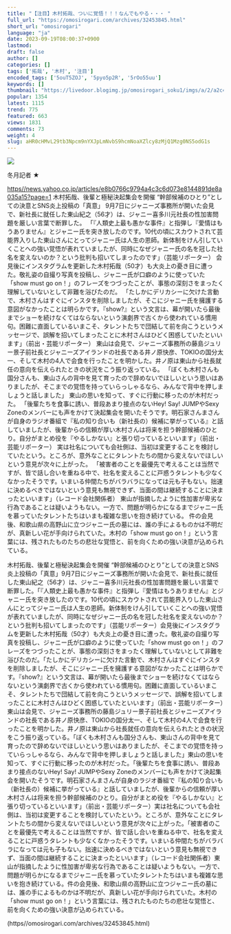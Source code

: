 ```yaml
---
title: "【注目】木村拓哉、ついに覚悟！！！なんでもやる・・・ "
full_url: "https://omosirogari.com/archives/32453845.html"
short_url: "omosirogari"
language: "ja"
date: 2023-09-19T08:00:37+0900
lastmod: 
draft: false
author: []
categories: []
tags: ['拓哉', '木村', '注目']
encoded_tags: ['5ouT5ZOJ', '5pyo5p2R', '5rOo55uu']
keywords: []
thumbnail: "https://livedoor.blogimg.jp/omosirogari_soku1/imgs/a/2/a2c4f340.jpg"
popular: 1354
latest: 1115
trend: 775
featured: 663
views: 1831
comments: 73
weight: 4
slug: aHR0cHMvL29tb3Npcm9nYXJpLmNvbS9hcmNoaXZlcy8zMjQ1Mzg0NS5odG1s
---
```


![](https://livedoor.blogimg.jp/omosirogari_soku1/imgs/a/2/a2c4f340.jpg)

<div><p>冬月記者 ★ </p><a target='_blank' href='https//news.yahoo.co.jp/articles/e8b0766c9794a4c3c6d073e8144891de8a035a15?page=1'>https//news.yahoo.co.jp/articles/e8b0766c9794a4c3c6d073e8144891de8a035a15?page=1</a> 木村拓哉、後輩と極秘決起集会を開催 “幹部候補のひとり”としての決意とSNS炎上投稿の「真意」 9月7日にジャニーズ事務所が開いた会見で、新社長に就任した東山紀之（56才）は、ジャニー喜多川元社長の性加害問題を厳しい言葉で断罪した。 「『人類史上最も愚かな事件』と指弾し『愛情はもうありません』とジャニー氏を突き放したのです。10代の頃にスカウトされて芸能界入りした東山さんにとってジャニー氏は人生の恩師。新体制をけん引していくことへの強い覚悟が表れていましたが、同時になぜジャニー氏の名を冠した社名を変えないのか？という批判も招いてしまったのです」（芸能リポーター） 会見後にインスタグラムを更新した木村拓哉（50才）も大炎上の憂き目に遭った。敬礼姿の自撮り写真を投稿し、ジャニー氏が口癖のように使っていた「show must go on！」のフレーズをつづったことが、事態の深刻さをまったく理解していないとして非難を浴びたのだ。 「たしかにデリカシーに欠けた言動で、木村さんはすぐにインスタを削除しましたが、そこにジャニー氏を擁護する意図がなかったことは明らかです。『show?』という文言は、幕が開いたら最後までショーを続けなくてはならないという演劇界で古くから使われている慣用句。困難に直面しているいまこそ、タレントたちで団結して前を向こうというメッセージで、誤解を招いてしまったことに木村さんはひどく困惑していたといいます」（前出・芸能リポーター） 東山は会見で、ジャニーズ事務所の藤島ジュリー景子前社長とジャニーズアイランドの社長である井ノ原快彦、TOKIOの国分太一、そして木村の4人で会食を行ったことを明かした。井ノ原は東山から社長就任の意向を伝えられたときの状況をこう振り返っている。 「ぼくも木村さんも国分さんも、東山さんの背中を見て育ったので辞めないでほしいという思いはありましたが、そこまでの覚悟を持っていらっしゃるなら、みんなで背中を押しましょうと話しました」 東山の思いを知って、すぐに行動に移ったのが木村だった。 「後輩たちを食事に誘い、普段あまり接点のないHey! Say! JUMPやSexy Zoneのメンバーにも声をかけて決起集会を開いたそうです。明石家さんまさんが自身のラジオ番組で『私の知り合いも（新社長の）候補に挙がっている』と話していましたが、後輩からの信頼が厚い木村さんは将来を担う幹部候補のひとり。自分がまとめ役を『やるしかない』と張り切っているといいます」（前出・芸能リポーター） 実は社名についても会社側は、当初は変更することを検討していたという。ところが、意外なことにタレントたちの間から変えないでほしいという意見が次々に上がった。 「被害者のことを最優先で考えることは当然ですが、皆で話し合いを重ねる中で、社名を変えることに戸惑うタレントも少なくなかったそうです。いまいる仲間たちがバラバラになっては元も子もない。拙速に決めるべきではないという意見も無視できず、当面の間は継続することに決まったといいます」（レコード会社関係者） 東山が指摘したように性加害が卑劣な行為であることは疑いようもない。一方で、問題が明らかになるまでジャニー氏を慕っていたタレントたちはいまも複雑な思いを抱き続けている。 件の会見後、和歌山県の高野山に立つジャニー氏の墓には、誰の手によるものかは不明だが、真新しい花が手向けられていた。木村の「show must go on！」という言葉には、残されたものたちの悲壮な覚悟と、前を向くための強い決意が込められている。 <p>木村拓哉、後輩と極秘決起集会を開催 “幹部候補のひとり”としての決意とSNS炎上投稿の「真意」9月7日にジャニーズ事務所が開いた会見で、新社長に就任した東山紀之（56才）は、ジャニー喜多川元社長の性加害問題を厳しい言葉で断罪した。「『人類史上最も愚かな事件』と指弾し『愛情はもうありません』とジャニー氏を突き放したのです。10代の頃にスカウトされて芸能界入りした東山さんにとってジャニー氏は人生の恩師。新体制をけん引していくことへの強い覚悟が表れていましたが、同時になぜジャニー氏の名を冠した社名を変えないのか？という批判も招いてしまったのです」（芸能リポーター）会見後にインスタグラムを更新した木村拓哉（50才）も大炎上の憂き目に遭った。敬礼姿の自撮り写真を投稿し、ジャニー氏が口癖のように使っていた「show must go on！」のフレーズをつづったことが、事態の深刻さをまったく理解していないとして非難を浴びたのだ。「たしかにデリカシーに欠けた言動で、木村さんはすぐにインスタを削除しましたが、そこにジャニー氏を擁護する意図がなかったことは明らかです。『show?』という文言は、幕が開いたら最後までショーを続けなくてはならないという演劇界で古くから使われている慣用句。困難に直面しているいまこそ、タレントたちで団結して前を向こうというメッセージで、誤解を招いてしまったことに木村さんはひどく困惑していたといいます」（前出・芸能リポーター）東山は会見で、ジャニーズ事務所の藤島ジュリー景子前社長とジャニーズアイランドの社長である井ノ原快彦、TOKIOの国分太一、そして木村の4人で会食を行ったことを明かした。井ノ原は東山から社長就任の意向を伝えられたときの状況をこう振り返っている。「ぼくも木村さんも国分さんも、東山さんの背中を見て育ったので辞めないでほしいという思いはありましたが、そこまでの覚悟を持っていらっしゃるなら、みんなで背中を押しましょうと話しました」東山の思いを知って、すぐに行動に移ったのが木村だった。「後輩たちを食事に誘い、普段あまり接点のないHey! Say! JUMPやSexy Zoneのメンバーにも声をかけて決起集会を開いたそうです。明石家さんまさんが自身のラジオ番組で『私の知り合いも（新社長の）候補に挙がっている』と話していましたが、後輩からの信頼が厚い木村さんは将来を担う幹部候補のひとり。自分がまとめ役を『やるしかない』と張り切っているといいます」（前出・芸能リポーター）実は社名についても会社側は、当初は変更することを検討していたという。ところが、意外なことにタレントたちの間から変えないでほしいという意見が次々に上がった。「被害者のことを最優先で考えることは当然ですが、皆で話し合いを重ねる中で、社名を変えることに戸惑うタレントも少なくなかったそうです。いまいる仲間たちがバラバラになっては元も子もない。拙速に決めるべきではないという意見も無視できず、当面の間は継続することに決まったといいます」（レコード会社関係者）東山が指摘したように性加害が卑劣な行為であることは疑いようもない。一方で、問題が明らかになるまでジャニー氏を慕っていたタレントたちはいまも複雑な思いを抱き続けている。件の会見後、和歌山県の高野山に立つジャニー氏の墓には、誰の手によるものかは不明だが、真新しい花が手向けられていた。木村の「show must go on！」という言葉には、残されたものたちの悲壮な覚悟と、前を向くための強い決意が込められている。</p></div>

(https//omosirogari.com/archives/32453845.html)
